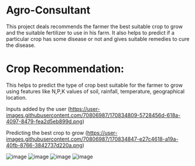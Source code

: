 # Agro-Consultant


This project deals recommends the farmer the best suitable crop to grow and the suitable fertilizer to use in his farm. It also helps to predict if a particular crop has some disease or not and gives suitable remedies to cure the disease.

# Crop Recommendation:

This helps to predict the type of crop best suitable for the farmer to grow using features like N,P,K values of soil, rainfall, temperature, geographical location.

Inputs added by the user (https://user-images.githubusercontent.com/70806987/170834809-5728456d-618a-4097-8479-fea2d5eb899d.png)

Predicting the best crop to grow (https://user-images.githubusercontent.com/70806987/170834847-e27c4618-a19a-40fb-8766-3842737d220a.png)


![image](https://user-images.githubusercontent.com/70806987/170834851-810b31bf-5508-4463-84ab-5d2c21e40801.png)
![image](https://user-images.githubusercontent.com/70806987/170834855-62efe1d6-a5d9-4f06-a039-82075a6fdfe9.png)
![image](https://user-images.githubusercontent.com/70806987/170834860-4ed71aff-9776-4e27-8101-8233ce0d46d1.png)
![image](https://user-images.githubusercontent.com/70806987/170834863-e090efa5-dde8-4bd8-978b-108a4c877a97.png)

